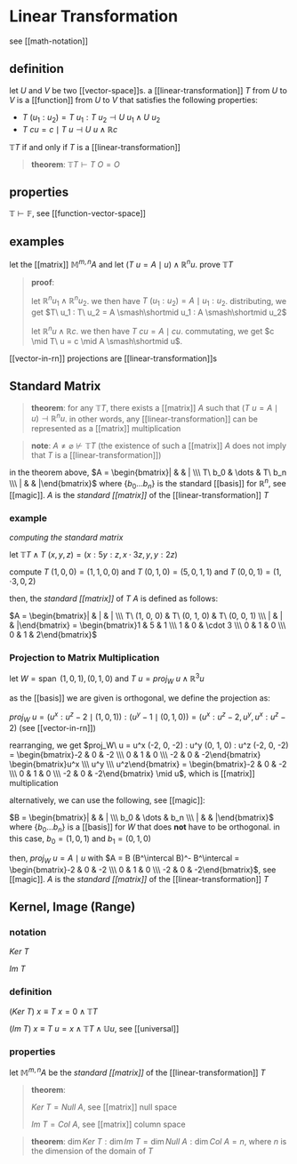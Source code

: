 # Linear Transformation

see [[math-notation]]

## definition

let $U$ and $V$ be two [[vector-space]]s. a [[linear-transformation]] $T$ from $U$ to $V$ is a [[function]] from $U$ to $V$ that satisfies the following properties:

- $T\ (u_1 : u_2) = T\ u_1 : T\ u_2 \dashv U\ u_1 \land U\ u_2$
- $T\ cu = c \mid T\ u \dashv U\ u \land \mathbb R c$

$\mathbb T T$ if and only if $T$ is a [[linear-transformation]]

> **theorem**: $\mathbb T T \vdash T\ O = O$

## properties

$\mathbb T \vdash \mathbb F$, see [[function-vector-space]]

## examples

let the [[matrix]] $\mathbb M^{m, n} A$ and let $(T\ u = A \mid u) \land \mathbb R^n u$. prove $\mathbb T T$

> **proof**:
>
> let $\mathbb R^n u_1 \land \mathbb R^n u_2$. we then have $T\ (u_1 : u_2) = A \mid u_1 : u_2$. distributing, we get $T\ u_1 : T\ u_2 = A \smash\shortmid u_1 : A \smash\shortmid u_2$
>
> let $\mathbb R^n u \land \mathbb R c$. we then have $T\ cu = A \mid cu$. commutating, we get $c \mid T\ u = c \mid A \smash\shortmid u$.

[[vector-in-rn]] projections are [[linear-transformation]]s

## Standard Matrix

> **theorem**: for any $\mathbb T T$, there exists a [[matrix]] $A$ such that $(T\ u = A \mid u) \dashv \mathbb R^n u$. in other words, any [[linear-transformation]] can be represented as a [[matrix]] multiplication

> **note**: $A \ne \varnothing \not \vdash \mathbb T T$ (the existence of such a [[matrix]] $A$ does not imply that $T$ is a [[linear-transformation]])

in the theorem above, $A = \begin{bmatrix}| & & | \\\ T\ b_0 & \dots & T\ b_n \\\ | & & |\end{bmatrix}$ where $\lbrace b_0 \dots b_n \rbrace$ is the standard [[basis]] for $\mathbb R^n$, see [[magic]]. $A$ is the _standard [[matrix]]_ of the [[linear-transformation]] $T$

### example

_computing the standard matrix_

let $\mathbb T T \land T\ (x, y, z) = (x : 5y : z, x \cdot 3z, y, y : 2z)$

compute $T\ (1, 0, 0) = (1, 1, 0, 0)$ and $T\ (0, 1, 0) = (5, 0, 1, 1)$ and $T\ (0, 0, 1) = (1, \cdot 3, 0, 2)$

then, the _standard [[matrix]]_ of $T$ $A$ is defined as follows:

$A = \begin{bmatrix}| & | & | \\\ T\ (1, 0, 0) & T\ (0, 1, 0) & T\ (0, 0, 1) \\\ | & | & |\end{bmatrix} = \begin{bmatrix}1 & 5 & 1 \\\ 1 & 0 & \cdot 3 \\\ 0 & 1 & 0 \\\ 0 & 1 & 2\end{bmatrix}$

### Projection to Matrix Multiplication

let $W = \operatorname{span}\ (1, 0, 1), (0, 1, 0)$ and $T\ u = proj_W\ u \land \mathbb R^3 u$

as the [[basis]] we are given is orthogonal, we define the projection as:

$proj_W\ u = (u^x : u^z - 2 \mid (1, 0, 1)) : (u^y - 1 \mid (0, 1, 0)) = (u^x : u^z - 2, u^y, u^x : u^z - 2)$ (see [[vector-in-rn]])

rearranging, we get $proj_W\ u = u^x (-2, 0, -2) : u^y (0, 1, 0) : u^z (-2, 0, -2) = \begin{bmatrix}-2 & 0 & -2 \\\ 0 & 1 & 0 \\\ -2 & 0 & -2\end{bmatrix} \begin{bmatrix}u^x \\\ u^y \\\ u^z\end{bmatrix} = \begin{bmatrix}-2 & 0 & -2 \\\ 0 & 1 & 0 \\\ -2 & 0 & -2\end{bmatrix} \mid u$, which is [[matrix]] multiplication

alternatively, we can use the following, see [[magic]]:

$B = \begin{bmatrix}| & & | \\\ b_0 & \dots & b_n \\\ | & & |\end{bmatrix}$ where $\lbrace b_0 \dots b_n \rbrace$ is a [[basis]] for $W$ that does **not** have to be orthogonal. in this case, $b_0 = (1, 0, 1)$ and $b_1 = (0, 1, 0)$

then, $proj_W\ u = A \mid u$ with $A = B (B^\intercal B)^- B^\intercal = \begin{bmatrix}-2 & 0 & -2 \\\ 0 & 1 & 0 \\\ -2 & 0 & -2\end{bmatrix}$, see [[magic]]. $A$ is the _standard [[matrix]]_ of the [[linear-transformation]] $T$

## Kernel, Image (Range)

### notation

$Ker\ T$

$Im\ T$

### definition

$(Ker\ T)\ x \equiv T\ x = 0 \land \mathbb T T$

$(Im\ T)\ x \equiv T\ u = x \land \mathbb T T \land \mathbb U u$, see [[universal]]

### properties

let $\mathbb M^{m, n} A$ be the _standard [[matrix]]_ of the [[linear-transformation]] $T$

> **theorem**:
>
> $Ker\ T = Null\ A$, see [[matrix]] null space
>
> $Im\ T = Col\ A$, see [[matrix]] column space

> **theorem**: $\dim Ker\ T : \dim Im\ T = \dim Null\ A : \dim Col\ A = n$, where $n$ is the dimension of the domain of $T$
